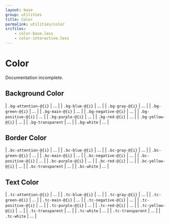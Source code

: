```yaml
---
layout: base
group: utilities
title: Color
permalink: utilities/color
srcfiles:
    - color-base.less
    - color-interactive.less
---
```


# Color

<p class="hint hint--negative">Documentation incomplete.</p>

## Background Color

| `.bg-attention-@{i}` | … |
| `.bg-blue-@{i}`      | … |
| `.bg-gray-@{i}`      | … |
| `.bg-green-@{i}`     | … |
| `.bg-main-@{i}`      | … |
| `.bg-negative-@{i}`  | … |
| `.bg-positive-@{i}`  | … |
| `.bg-purple-@{i}`    | … |
| `.bg-red-@{i}`       | … |
| `.bg-yellow-@{i}`    | … |
| `.bg-transparent`    | … |
| `.bg-white`          | … |

## Border Color

| `.bc-attention-@{i}` | … |
| `.bc-blue-@{i}`      | … |
| `.bc-gray-@{i}`      | … |
| `.bc-green-@{i}`     | … |
| `.bc-main-@{i}`      | … |
| `.bc-negative-@{i}`  | … |
| `.bc-positive-@{i}`  | … |
| `.bc-purple-@{i}`    | … |
| `.bc-red-@{i}`       | … |
| `.bc-yellow-@{i}`    | … |
| `.bc-transparent`    | … |
| `.bc-white`          | … |

## Text Color

| `.tc-attention-@{i}` | … |
| `.tc-blue-@{i}`      | … |
| `.tc-gray-@{i}`      | … |
| `.tc-green-@{i}`     | … |
| `.tc-main-@{i}`      | … |
| `.tc-negative-@{i}`  | … |
| `.tc-positive-@{i}`  | … |
| `.tc-purple-@{i}`    | … |
| `.tc-red-@{i}`       | … |
| `.tc-yellow-@{i}`    | … |
| `.tc-transparent`    | … |
| `.tc-white`          | … |
| `.tc-transparent`    | … |
| `.tc-white`          | … |